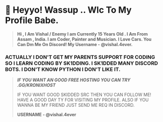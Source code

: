 # 👋 Heyyo! Wassup .. Wlc To My Profile Babe.
> **Hi , I Am Vishal / Enemy I am Currently 15 Years Old . I Am From Assam , India. I am Coder, Painter and Musician. I Love Cars. You Can Dm Me On Discord! My Username - @vishal.4ever.**

### ACTUALLY I DON'T GET MY PARENTS SUPPORT FOR CODING SO I LEARN CODING BY SK1DDING. I SK1DDED MANY DISCORD BOTS. I DON'T KNOW PYTHON I DON'T LIKE IT. 

> ***IF YOU WANT AN GOOD FREE HOSTING YOU CAN TRY .GG/KRONIXHOST***
>
> IF YOU WANT GOOD SKIDDED SRC THEN YOU CAN FOLLOW ME!
> HAVE A GOOD DAY TY FOR VISITING MY PROFILE. ALSO IF YOU WANNA BE MY FRIEND JUST SEND ME REQ IN DISCORD.
>
> **USERNAME - @vishal.4ever**
